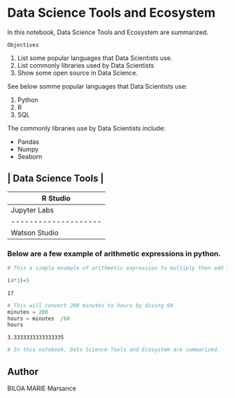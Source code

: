 # Data Science Tools and Ecosystem

 In this notebook, Data Science Tools and Ecosystem are summarized.
   
    Objectives
    
 1. List some popular languages that Data Scientists use.
 2. List commonly libraries used by Data Scientists 
 4. Show some open source in Data Science. 

 See below somme popular languages that Data Scientists use:
1. Python
2. R
3. SQL
   


 The commonly libraries use by Data Scientists include:
* Pandas
* Numpy
* Seaborn




| Data Science Tools |
---------------------
| R Studio           |
| -------------------|
| Jupyter Labs       |
|--------------------|
| Watson Studio      |

 

 ### Below are a few example of arithmetic expressions in python.
 



```python
# This a simple example of arithmetic expression to multiply then add integers

(4*3)+5

```




    17




```python
# This will convert 200 minutes to hours by diving 60
minutes = 200
hours = minutes  /60
hours 
```




    3.3333333333333335




```python
# In this notebook, Data Science Tools and Ecosystem are summarized.


```

## Author 

BILOA MARIE Marsance


```python

```


```python

```


```python

```
